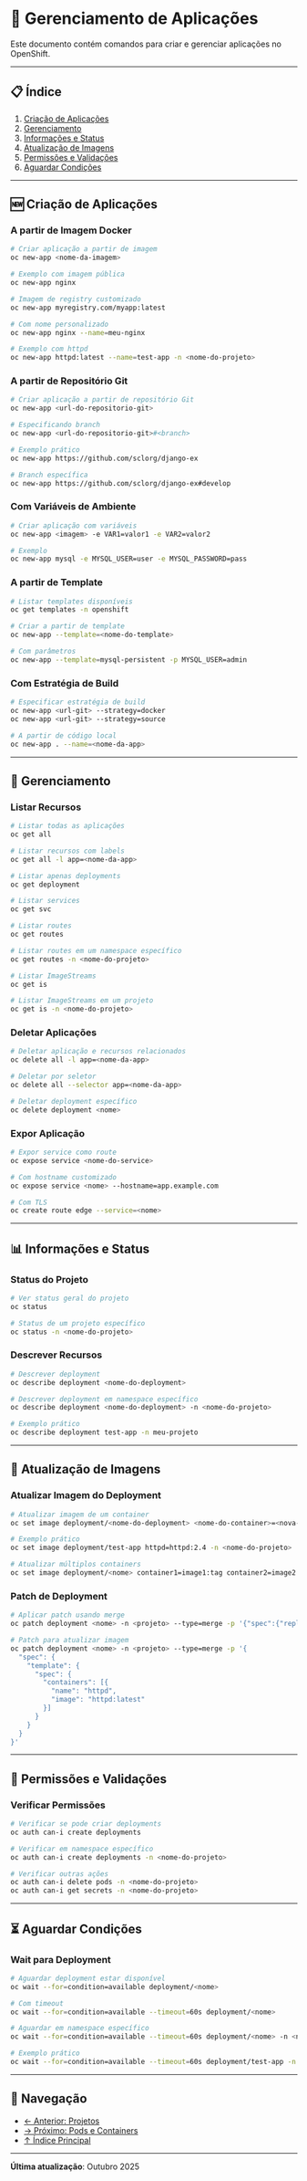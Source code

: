 # 🚀 Gerenciamento de Aplicações

Este documento contém comandos para criar e gerenciar aplicações no OpenShift.

---

## 📋 Índice

1. [Criação de Aplicações](#criação-de-aplicações)
2. [Gerenciamento](#gerenciamento)
3. [Informações e Status](#informações-e-status)
4. [Atualização de Imagens](#atualização-de-imagens)
5. [Permissões e Validações](#permissões-e-validações)
6. [Aguardar Condições](#aguardar-condições)

---

## 🆕 Criação de Aplicações

### A partir de Imagem Docker
```bash
# Criar aplicação a partir de imagem
oc new-app <nome-da-imagem>

# Exemplo com imagem pública
oc new-app nginx

# Imagem de registry customizado
oc new-app myregistry.com/myapp:latest

# Com nome personalizado
oc new-app nginx --name=meu-nginx

# Exemplo com httpd
oc new-app httpd:latest --name=test-app -n <nome-do-projeto>
```

### A partir de Repositório Git
```bash
# Criar aplicação a partir de repositório Git
oc new-app <url-do-repositorio-git>

# Especificando branch
oc new-app <url-do-repositorio-git>#<branch>

# Exemplo prático
oc new-app https://github.com/sclorg/django-ex

# Branch específica
oc new-app https://github.com/sclorg/django-ex#develop
```

### Com Variáveis de Ambiente
```bash
# Criar aplicação com variáveis
oc new-app <imagem> -e VAR1=valor1 -e VAR2=valor2

# Exemplo
oc new-app mysql -e MYSQL_USER=user -e MYSQL_PASSWORD=pass
```

### A partir de Template
```bash
# Listar templates disponíveis
oc get templates -n openshift

# Criar a partir de template
oc new-app --template=<nome-do-template>

# Com parâmetros
oc new-app --template=mysql-persistent -p MYSQL_USER=admin
```

### Com Estratégia de Build
```bash
# Especificar estratégia de build
oc new-app <url-git> --strategy=docker
oc new-app <url-git> --strategy=source

# A partir de código local
oc new-app . --name=<nome-da-app>
```

---

## 🔧 Gerenciamento

### Listar Recursos
```bash
# Listar todas as aplicações
oc get all

# Listar recursos com labels
oc get all -l app=<nome-da-app>

# Listar apenas deployments
oc get deployment

# Listar services
oc get svc

# Listar routes
oc get routes

# Listar routes em um namespace específico
oc get routes -n <nome-do-projeto>

# Listar ImageStreams
oc get is

# Listar ImageStreams em um projeto
oc get is -n <nome-do-projeto>
```

### Deletar Aplicações
```bash
# Deletar aplicação e recursos relacionados
oc delete all -l app=<nome-da-app>

# Deletar por seletor
oc delete all --selector app=<nome-da-app>

# Deletar deployment específico
oc delete deployment <nome>
```

### Expor Aplicação
```bash
# Expor service como route
oc expose service <nome-do-service>

# Com hostname customizado
oc expose service <nome> --hostname=app.example.com

# Com TLS
oc create route edge --service=<nome>
```

---

## 📊 Informações e Status

### Status do Projeto
```bash
# Ver status geral do projeto
oc status

# Status de um projeto específico
oc status -n <nome-do-projeto>
```

### Descrever Recursos
```bash
# Descrever deployment
oc describe deployment <nome-do-deployment>

# Descrever deployment em namespace específico
oc describe deployment <nome-do-deployment> -n <nome-do-projeto>

# Exemplo prático
oc describe deployment test-app -n meu-projeto
```

---

## 🔄 Atualização de Imagens

### Atualizar Imagem do Deployment
```bash
# Atualizar imagem de um container
oc set image deployment/<nome-do-deployment> <nome-do-container>=<nova-imagem>

# Exemplo prático
oc set image deployment/test-app httpd=httpd:2.4 -n <nome-do-projeto>

# Atualizar múltiplos containers
oc set image deployment/<nome> container1=image1:tag container2=image2:tag
```

### Patch de Deployment
```bash
# Aplicar patch usando merge
oc patch deployment <nome> -n <projeto> --type=merge -p '{"spec":{"replicas":3}}'

# Patch para atualizar imagem
oc patch deployment <nome> -n <projeto> --type=merge -p '{
  "spec": {
    "template": {
      "spec": {
        "containers": [{
          "name": "httpd",
          "image": "httpd:latest"
        }]
      }
    }
  }
}'
```

---

## 🔐 Permissões e Validações

### Verificar Permissões
```bash
# Verificar se pode criar deployments
oc auth can-i create deployments

# Verificar em namespace específico
oc auth can-i create deployments -n <nome-do-projeto>

# Verificar outras ações
oc auth can-i delete pods -n <nome-do-projeto>
oc auth can-i get secrets -n <nome-do-projeto>
```

---

## ⏳ Aguardar Condições

### Wait para Deployment
```bash
# Aguardar deployment estar disponível
oc wait --for=condition=available deployment/<nome>

# Com timeout
oc wait --for=condition=available --timeout=60s deployment/<nome>

# Aguardar em namespace específico
oc wait --for=condition=available --timeout=60s deployment/<nome> -n <nome-do-projeto>

# Exemplo prático
oc wait --for=condition=available --timeout=60s deployment/test-app -n meu-projeto
```

---

## 📖 Navegação

- [← Anterior: Projetos](02-projetos.md)
- [→ Próximo: Pods e Containers](04-pods-containers.md)
- [↑ Índice Principal](README.md)

---

**Última atualização**: Outubro 2025
